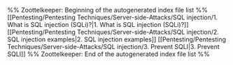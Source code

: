 %% Zoottelkeeper: Beginning of the autogenerated index file list  %%
 [[Pentesting/Pentesting Techniques/Server-side-Attacks/SQL injection/1. What is SQL injection (SQLi)?|1. What is SQL injection (SQLi)?]]
 [[Pentesting/Pentesting Techniques/Server-side-Attacks/SQL injection/2. SQL injection examples|2. SQL injection examples]]
 [[Pentesting/Pentesting Techniques/Server-side-Attacks/SQL injection/3. Prevent SQLI|3. Prevent SQLI]]
%% Zoottelkeeper: End of the autogenerated index file list  %%
